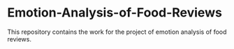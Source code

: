 # Emotion-Analysis-of-Food-Reviews
This repository contains the work for the project of emotion analysis of food reviews.
